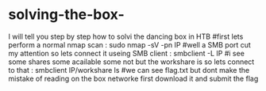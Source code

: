# solving-the-box-
I will tell you step by step how to solvi the dancing box in HTB 
#first lets perform a normal nmap scan :
sudo nmap -sV -pn IP
#well a SMB port cut my attention so lets connect it useing SMB client :
smbclient -L IP
#i see some shares some acailable some not but the workshare is so lets connect to that :
smbclient IP/workshare
ls
#we can see flag.txt but dont make the mistake of reading on the box networke first download it and submit the flag 
